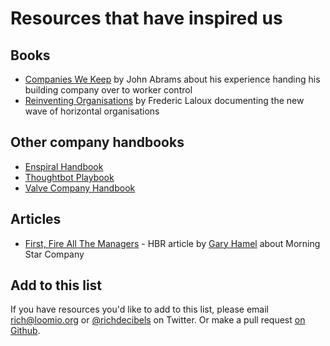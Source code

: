 # Resources that have inspired us

## Books

* [Companies We Keep](www.chelseagreen.com/companies-we-keep) by John Abrams about his experience handing his building company over to worker control
* [Reinventing Organisations](www.reinventingorganizations.com) by Frederic Laloux documenting the new wave of horizontal organisations

## Other company handbooks

* [Enspiral Handbook](http://handbook.enspiral.com)
* [Thoughtbot Playbook](https://thoughtbot.com/playbook)
* [Valve Company Handbook](http://www.valvesoftware.com/company/Valve_Handbook_LowRes.pdf)

## Articles

* [First, Fire All The Managers](https://hbr.org/2011/12/first-lets-fire-all-the-managers) - HBR article by [Gary Hamel](https://twitter.com/profhamel) about Morning Star Company

## Add to this list

If you have resources you'd like to add to this list, please email rich@loomio.org or [@richdecibels](http://twitter.com/richdecibels) on Twitter. Or make a pull request [on Github](https://github.com/loomio/loomio-coop-handbook).